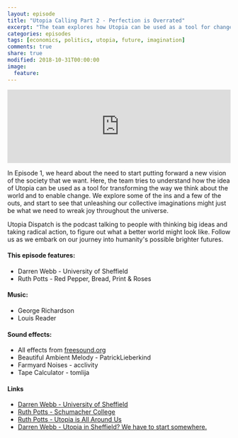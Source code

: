 ```yaml
---
layout: episode
title: "Utopia Calling Part 2 - Perfection is Overrated"
excerpt: "The team explores how Utopia can be used as a tool for change."
categories: episodes
tags: [economics, politics, utopia, future, imagination]
comments: true
share: true
modified: 2018-10-31T00:00:00
image:
  feature:
---
```


<iframe width="100%" height="166" scrolling="no" frameborder="no" allow="autoplay" src="https://w.soundcloud.com/player/?url=https%3A//api.soundcloud.com/tracks/522885303&color=%23ff5500&auto_play=false&hide_related=false&show_comments=true&show_user=true&show_reposts=false&show_teaser=true"></iframe>

In Episode 1, we heard about the need to start putting forward a new vision of the society that we want. Here, the team tries to understand how the idea of Utopia can be used as a tool for transforming the way we think about the world and to enable change. We explore some of the ins and a few of the outs, and start to see that unleashing our collective imaginations might just be what we need to wreak joy throughout the universe.

Utopia Dispatch is the podcast talking to people with thinking big ideas and taking radical action, to figure out what a better world might look like. Follow us as we embark on our journey into humanity's possible brighter futures.

#### This episode features:
- Darren Webb - University of Sheffield
- Ruth Potts - Red Pepper, Bread, Print & Roses

#### Music:
- George Richardson
- Louis Reader

#### Sound effects:
- All effects from [freesound.org](https://freesound.org)
- Beautiful Ambient Melody - PatrickLieberkind
- Farmyard Noises - acclivity
- Tape Calculator - tomlija

#### Links

- [Darren Webb - University of Sheffield](https://www.sheffield.ac.uk/education/staff/academic/webbd)
- [Ruth Potts - Schumacher College](https://www.schumachercollege.org.uk/about/ruth-potts)
- [Ruth Potts - Utopia is All Around Us](https://www.redpepper.org.uk/utopia-is-all-around-us/)
- [Darren Webb - Utopia in Sheffield? We have to start somewhere.](https://www.opendemocracy.net/transformation/darren-webb/utopia-in-sheffield-we-have-to-start-somewhere)
